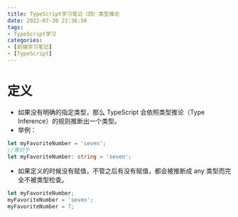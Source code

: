 ```yaml
---
title: TypeScript学习笔记（四）类型推论
date: 2022-07-30 22:36:56
tags:
- TypeScript学习
categories:
- [前端学习笔记]
- [TypeScript]
---
```


# 定义

* 如果没有明确的指定类型，那么 TypeScript 会依照类型推论（Type Inference）的规则推断出一个类型。
* 举例：

```ts
let myFavoriteNumber = 'seven';
//等价于
let myFavoriteNumber: string = 'seven';
```

* 如果定义的时候没有赋值，不管之后有没有赋值，都会被推断成 any 类型而完全不被类型检查。

```ts
let myFavoriteNumber;
myFavoriteNumber = 'seven';
myFavoriteNumber = 7;
```